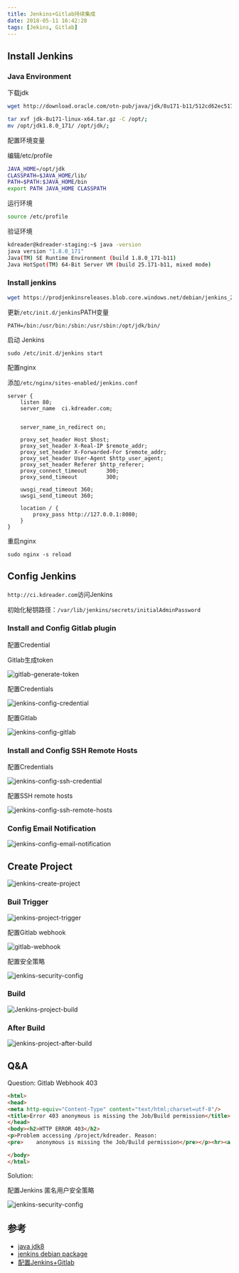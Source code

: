 ```yaml
---
title: Jenkins+Gitlab持续集成
date: 2018-05-11 16:42:28
tags: [Jekins, Gitlab]
---
```


## Install Jenkins

### Java Environment

下载jdk

```sh
wget http://download.oracle.com/otn-pub/java/jdk/8u171-b11/512cd62ec5174c3487ac17c61aaa89e8/jdk-8u171-linux-x64.tar.gz?AuthParam=1526090409_eeb74c2f68fe8539ce3cb2608695d850;

tar xvf jdk-8u171-linux-x64.tar.gz -C /opt/;
mv /opt/jdk1.8.0_171/ /opt/jdk/;
```

配置环境变量

编辑/etc/profile

```sh
JAVA_HOME=/opt/jdk
CLASSPATH=$JAVA_HOME/lib/
PATH=$PATH:$JAVA_HOME/bin
export PATH JAVA_HOME CLASSPATH
```

运行环境

```sh
source /etc/profile
```

验证环境

```sh
kdreader@kdreader-staging:~$ java -version
java version "1.8.0_171"
Java(TM) SE Runtime Environment (build 1.8.0_171-b11)
Java HotSpot(TM) 64-Bit Server VM (build 25.171-b11, mixed mode)
```

### Install jenkins

```sh
wget https://prodjenkinsreleases.blob.core.windows.net/debian/jenkins_2.121_all.deb; sudo  dpkg -i jenkins_2.121_all.deb;
```

更新`/etc/init.d/jenkins`PATH变量

```
PATH=/bin:/usr/bin:/sbin:/usr/sbin:/opt/jdk/bin/
```

启动 Jenkins

`sudo /etc/init.d/jenkins start`

配置nginx

添加`/etc/nginx/sites-enabled/jenkins.conf`

```nginx
server {
    listen 80;
    server_name  ci.kdreader.com;


    server_name_in_redirect on;

    proxy_set_header Host $host;
    proxy_set_header X-Real-IP $remote_addr;
    proxy_set_header X-Forwarded-For $remote_addr;
    proxy_set_header User-Agent $http_user_agent;
    proxy_set_header Referer $http_referer;
    proxy_connect_timeout      300;
    proxy_send_timeout         300;

    uwsgi_read_timeout 360;
    uwsgi_send_timeout 360;

    location / {
        proxy_pass http://127.0.0.1:8080;
    }
}
```

重启nginx

`sudo nginx -s reload`

## Config Jenkins

`http://ci.kdreader.com`访问Jenkins

初始化秘钥路径：`/var/lib/jenkins/secrets/initialAdminPassword`

### Install and Config Gitlab plugin

配置Credential

Gitlab生成token

![gitlab-generate-token](https://share-static.oss-cn-hangzhou.aliyuncs.com/mengyangyang.org/pictures/gitlab-generate-token.png)

配置Credentials

![jenkins-config-credential](https://share-static.oss-cn-hangzhou.aliyuncs.com/mengyangyang.org/pictures/jenkins-config-credential.png)

配置Gitlab

![jenkins-config-gitlab](https://share-static.oss-cn-hangzhou.aliyuncs.com/mengyangyang.org/pictures/jenkins-config-gitlab.png)

### Install and Config SSH Remote Hosts

配置Credentials

![jenkins-config-ssh-credential](https://share-static.oss-cn-hangzhou.aliyuncs.com/mengyangyang.org/pictures/jenkins-config-ssh-credential.png)

配置SSH remote hosts

![jenkins-config-ssh-remote-hosts](https://share-static.oss-cn-hangzhou.aliyuncs.com/mengyangyang.org/pictures/jenkins-config-ssh-remote-hosts.png)

### Config Email Notification

![jenkins-config-email-notification](https://share-static.oss-cn-hangzhou.aliyuncs.com/mengyangyang.org/pictures/jenkins-config-email-notification.png)

## Create Project

![jenkins-create-project](https://share-static.oss-cn-hangzhou.aliyuncs.com/mengyangyang.org/pictures/jenkins-create-project.png)

### Buil Trigger

![jenkins-project-trigger](https://share-static.oss-cn-hangzhou.aliyuncs.com/mengyangyang.org/pictures/jenkins-project-trigger.png)

配置Gitlab webhook

![gitlab-webhook](https://share-static.oss-cn-hangzhou.aliyuncs.com/mengyangyang.org/pictures/gitlab-webhook.png)

配置安全策略

![jenkins-security-config](https://share-static.oss-cn-hangzhou.aliyuncs.com/mengyangyang.org/pictures/jenkins-security-config.png)

### Build

![Jenkins-project-build](https://share-static.oss-cn-hangzhou.aliyuncs.com/mengyangyang.org/pictures/Jenkins-project-build.png)

### After Build

![jenkins-project-after-build](https://share-static.oss-cn-hangzhou.aliyuncs.com/mengyangyang.org/pictures/jenkins-project-after-build.png)

## Q&A

Question: Gitlab Webhook 403

```html
<html>
<head>
<meta http-equiv="Content-Type" content="text/html;charset=utf-8"/>
<title>Error 403 anonymous is missing the Job/Build permission</title>
</head>
<body><h2>HTTP ERROR 403</h2>
<p>Problem accessing /project/kdreader. Reason:
<pre>    anonymous is missing the Job/Build permission</pre></p><hr><a href="http://eclipse.org/jetty">Powered by Jetty:// 9.4.z-SNAPSHOT</a><hr/>

</body>
</html>
```

Solution:

配置Jenkins 匿名用户安全策略

![jenkins-security-config](https://share-static.oss-cn-hangzhou.aliyuncs.com/mengyangyang.org/pictures/jenkins-security-config.png)

## 参考

- [java jdk8](http://download.oracle.com/otn-pub/java/jdk/8u171-b11/512cd62ec5174c3487ac17c61aaa89e8/jdk-8u171-linux-x64.tar.gz?AuthParam=1526090409_eeb74c2f68fe8539ce3cb2608695d850)
- [jenkins debian package](https://pkg.jenkins.io/debian/)
- [配置Jenkins+Gitlab](https://blog.csdn.net/ruangong1203/article/details/73065410)
